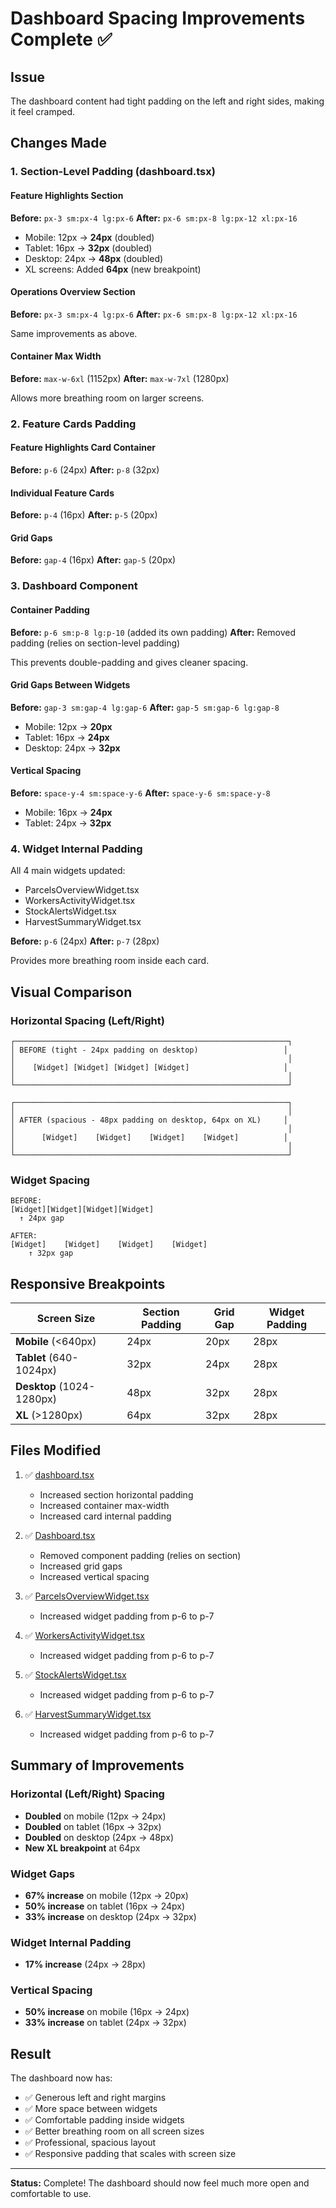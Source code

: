 # Dashboard Spacing Improvements Complete ✅

## Issue
The dashboard content had tight padding on the left and right sides, making it feel cramped.

## Changes Made

### 1. Section-Level Padding (dashboard.tsx)

#### Feature Highlights Section
**Before:** `px-3 sm:px-4 lg:px-6`
**After:** `px-6 sm:px-8 lg:px-12 xl:px-16`

- Mobile: 12px → **24px** (doubled)
- Tablet: 16px → **32px** (doubled)
- Desktop: 24px → **48px** (doubled)
- XL screens: Added **64px** (new breakpoint)

#### Operations Overview Section
**Before:** `px-3 sm:px-4 lg:px-6`
**After:** `px-6 sm:px-8 lg:px-12 xl:px-16`

Same improvements as above.

#### Container Max Width
**Before:** `max-w-6xl` (1152px)
**After:** `max-w-7xl` (1280px)

Allows more breathing room on larger screens.

### 2. Feature Cards Padding

#### Feature Highlights Card Container
**Before:** `p-6` (24px)
**After:** `p-8` (32px)

#### Individual Feature Cards
**Before:** `p-4` (16px)
**After:** `p-5` (20px)

#### Grid Gaps
**Before:** `gap-4` (16px)
**After:** `gap-5` (20px)

### 3. Dashboard Component

#### Container Padding
**Before:** `p-6 sm:p-8 lg:p-10` (added its own padding)
**After:** Removed padding (relies on section-level padding)

This prevents double-padding and gives cleaner spacing.

#### Grid Gaps Between Widgets
**Before:** `gap-3 sm:gap-4 lg:gap-6`
**After:** `gap-5 sm:gap-6 lg:gap-8`

- Mobile: 12px → **20px**
- Tablet: 16px → **24px**
- Desktop: 24px → **32px**

#### Vertical Spacing
**Before:** `space-y-4 sm:space-y-6`
**After:** `space-y-6 sm:space-y-8`

- Mobile: 16px → **24px**
- Tablet: 24px → **32px**

### 4. Widget Internal Padding

All 4 main widgets updated:
- ParcelsOverviewWidget.tsx
- WorkersActivityWidget.tsx
- StockAlertsWidget.tsx
- HarvestSummaryWidget.tsx

**Before:** `p-6` (24px)
**After:** `p-7` (28px)

Provides more breathing room inside each card.

## Visual Comparison

### Horizontal Spacing (Left/Right)

```
┌─────────────────────────────────────────────────────────────┐
│ BEFORE (tight - 24px padding on desktop)                   │
│                                                             │
│    [Widget] [Widget] [Widget] [Widget]                     │
│                                                             │
└─────────────────────────────────────────────────────────────┘

┌─────────────────────────────────────────────────────────────┐
│                                                             │
│ AFTER (spacious - 48px padding on desktop, 64px on XL)     │
│                                                             │
│      [Widget]    [Widget]    [Widget]    [Widget]          │
│                                                             │
└─────────────────────────────────────────────────────────────┘
```

### Widget Spacing

```
BEFORE:
[Widget][Widget][Widget][Widget]
  ↑ 24px gap

AFTER:
[Widget]    [Widget]    [Widget]    [Widget]
    ↑ 32px gap
```

## Responsive Breakpoints

| Screen Size | Section Padding | Grid Gap | Widget Padding |
|-------------|----------------|----------|----------------|
| **Mobile** (<640px) | 24px | 20px | 28px |
| **Tablet** (640-1024px) | 32px | 24px | 28px |
| **Desktop** (1024-1280px) | 48px | 32px | 28px |
| **XL** (>1280px) | 64px | 32px | 28px |

## Files Modified

1. ✅ [dashboard.tsx](project/src/routes/dashboard.tsx)
   - Increased section horizontal padding
   - Increased container max-width
   - Increased card internal padding

2. ✅ [Dashboard.tsx](project/src/components/Dashboard.tsx)
   - Removed component padding (relies on section)
   - Increased grid gaps
   - Increased vertical spacing

3. ✅ [ParcelsOverviewWidget.tsx](project/src/components/Dashboard/ParcelsOverviewWidget.tsx)
   - Increased widget padding from p-6 to p-7

4. ✅ [WorkersActivityWidget.tsx](project/src/components/Dashboard/WorkersActivityWidget.tsx)
   - Increased widget padding from p-6 to p-7

5. ✅ [StockAlertsWidget.tsx](project/src/components/Dashboard/StockAlertsWidget.tsx)
   - Increased widget padding from p-6 to p-7

6. ✅ [HarvestSummaryWidget.tsx](project/src/components/Dashboard/HarvestSummaryWidget.tsx)
   - Increased widget padding from p-6 to p-7

## Summary of Improvements

### Horizontal (Left/Right) Spacing
- **Doubled** on mobile (12px → 24px)
- **Doubled** on tablet (16px → 32px)
- **Doubled** on desktop (24px → 48px)
- **New XL breakpoint** at 64px

### Widget Gaps
- **67% increase** on mobile (12px → 20px)
- **50% increase** on tablet (16px → 24px)
- **33% increase** on desktop (24px → 32px)

### Widget Internal Padding
- **17% increase** (24px → 28px)

### Vertical Spacing
- **50% increase** on mobile (16px → 24px)
- **33% increase** on tablet (24px → 32px)

## Result

The dashboard now has:
- ✅ Generous left and right margins
- ✅ More space between widgets
- ✅ Comfortable padding inside widgets
- ✅ Better breathing room on all screen sizes
- ✅ Professional, spacious layout
- ✅ Responsive padding that scales with screen size

---

**Status:** Complete! The dashboard should now feel much more open and comfortable to use.
